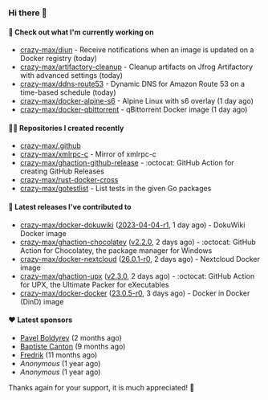 ### Hi there 👋

#### 👷 Check out what I'm currently working on

- [crazy-max/diun](https://github.com/crazy-max/diun) - Receive notifications when an image is updated on a Docker registry (today)
- [crazy-max/artifactory-cleanup](https://github.com/crazy-max/artifactory-cleanup) - Cleanup artifacts on Jfrog Artifactory with advanced settings (today)
- [crazy-max/ddns-route53](https://github.com/crazy-max/ddns-route53) - Dynamic DNS for Amazon Route 53 on a time-based schedule (today)
- [crazy-max/docker-alpine-s6](https://github.com/crazy-max/docker-alpine-s6) - Alpine Linux with s6 overlay (1 day ago)
- [crazy-max/docker-qbittorrent](https://github.com/crazy-max/docker-qbittorrent) - qBittorrent Docker image (1 day ago)

#### 👨‍💻 Repositories I created recently

- [crazy-max/.github](https://github.com/crazy-max/.github)
- [crazy-max/xmlrpc-c](https://github.com/crazy-max/xmlrpc-c) - Mirror of xmlrpc-c
- [crazy-max/ghaction-github-release](https://github.com/crazy-max/ghaction-github-release) - :octocat: GitHub Action for creating GitHub Releases
- [crazy-max/rust-docker-cross](https://github.com/crazy-max/rust-docker-cross)
- [crazy-max/gotestlist](https://github.com/crazy-max/gotestlist) - List tests in the given Go packages

#### 🚀 Latest releases I've contributed to

- [crazy-max/docker-dokuwiki](https://github.com/crazy-max/docker-dokuwiki) ([2023-04-04-r1](https://github.com/crazy-max/docker-dokuwiki/releases/tag/2023-04-04-r1), 1 day ago) - DokuWiki Docker image
- [crazy-max/ghaction-chocolatey](https://github.com/crazy-max/ghaction-chocolatey) ([v2.2.0](https://github.com/crazy-max/ghaction-chocolatey/releases/tag/v2.2.0), 2 days ago) - :octocat: GitHub Action for Chocolatey, the package manager for Windows
- [crazy-max/docker-nextcloud](https://github.com/crazy-max/docker-nextcloud) ([26.0.1-r0](https://github.com/crazy-max/docker-nextcloud/releases/tag/26.0.1-r0), 2 days ago) - Nextcloud Docker image
- [crazy-max/ghaction-upx](https://github.com/crazy-max/ghaction-upx) ([v2.3.0](https://github.com/crazy-max/ghaction-upx/releases/tag/v2.3.0), 2 days ago) - :octocat: GitHub Action for UPX, the Ultimate Packer for eXecutables
- [crazy-max/docker-docker](https://github.com/crazy-max/docker-docker) ([23.0.5-r0](https://github.com/crazy-max/docker-docker/releases/tag/23.0.5-r0), 3 days ago) - Docker in Docker (DinD) image

#### ❤️ Latest sponsors
- [Pavel Boldyrev](https://github.com/bpg) (2 months ago)
- [Baptiste Canton](https://github.com/batmac) (9 months ago)
- [Fredrik](https://github.com/fredrikscode) (11 months ago)
- _Anonymous_ (1 year ago)
- _Anonymous_ (1 year ago)

Thanks again for your support, it is much appreciated! 🙏
